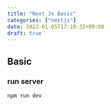 ```yaml
---
title: "Next Js Basic"
categories: ["nextjs"]
date: 2022-01-05T17:10:32+09:00
draft: true
---
```


## Basic

### run server

```javascript
npm run dev
```
